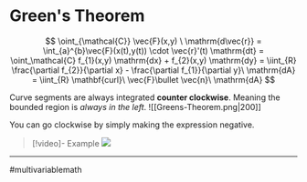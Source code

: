 # Green's Theorem
$$
\oint_{\mathcal{C}} \vec{F}(x,y) \ \mathrm{d\vec{r}} = \int_{a}^{b}\vec{F}(x(t),y(t)) \cdot \vec{r}'(t) \mathrm{dt}  = \oint_\mathcal{C} f_{1}(x,y) \mathrm{dx} + f_{2}(x,y) \mathrm{dy} = \iint_{R} \frac{\partial f_{2}}{\partial x} - \frac{\partial f_{1}}{\partial y}\ \mathrm{dA} = \iint_{R} \mathbf{curl}\ \vec{F}\bullet \vec{n}\ \mathrm{dA}
$$

Curve segments are always integrated **counter clockwise**. Meaning the bounded region is *always in the left*.
![[Greens-Theorem.png|200]]

You can go clockwise by simply making the expression negative.


>[!video]- Example
>![](https://www.youtube.com/watch?v=gGXnILbrhsM&list=PLSQl0a2vh4HC5feHa6Rc5c0wbRTx56nF7&index=143)

---
#multivariablemath